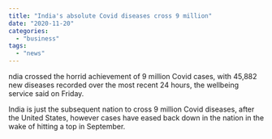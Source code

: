 ```yaml
---
title: "India's absolute Covid diseases cross 9 million"
date: "2020-11-20"
categories: 
  - "business"
tags: 
  - "news"
---
```


ndia crossed the horrid achievement of 9 million Covid cases, with 45,882 new diseases recorded over the most recent 24 hours, the wellbeing service said on Friday.

India is just the subsequent nation to cross 9 million Covid diseases, after the United States, however cases have eased back down in the nation in the wake of hitting a top in September.
